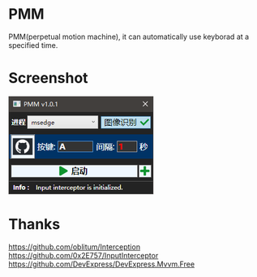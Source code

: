 # PMM
PMM(perpetual motion machine), it can automatically use keyborad at a specified time. 

# Screenshot
<img src="https://github.com/EjiHuang/PMM/blob/master/Screenshot/cap.bmp"/>

# Thanks
https://github.com/oblitum/Interception
https://github.com/0x2E757/InputInterceptor
https://github.com/DevExpress/DevExpress.Mvvm.Free
